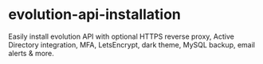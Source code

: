 # evolution-api-installation
Easily install evolution API with optional HTTPS reverse proxy, Active Directory integration, MFA, LetsEncrypt, dark theme, MySQL backup, email alerts &amp; more.
